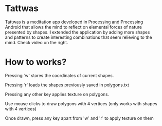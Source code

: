 # Tattwas

Tattwas is a meditation app developed in Processing and Processing Android that allows the mind to reflect on elemental forces of nature presented by shapes. I extended the application by adding more shapes and patterns to create interesting combinations that seem relieving to the mind. Check video on the right.


# How to works?

Pressing 'w' stores the coordinates of current shapes.

Pressing 'r' loads the shapes previously saved in polygons.txt

Pressing any other key applies texture on polygons.

Use mouse clicks to draw polygons with 4 vertices (only works with shapes with 4 vertices)

Once drawn, press any key apart from 'w' and 'r' to apply texture on them
